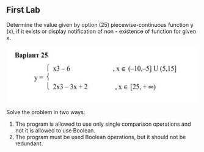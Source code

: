 ## First Lab 
Determine the value
given by option (25) piecewise-continuous
function y (x), if it exists or display
notification of non - existence of function for
given x.

![Само условие](https://github.com/xpadx1/ASD_labs/raw/main/Photos/image1.png.png)

Solve the problem in two ways:
1) The program is allowed to use
only single comparison operations and not
it is allowed to use Boolean.
2) The program must be used
Boolean operations, but it should not be
redundant.
